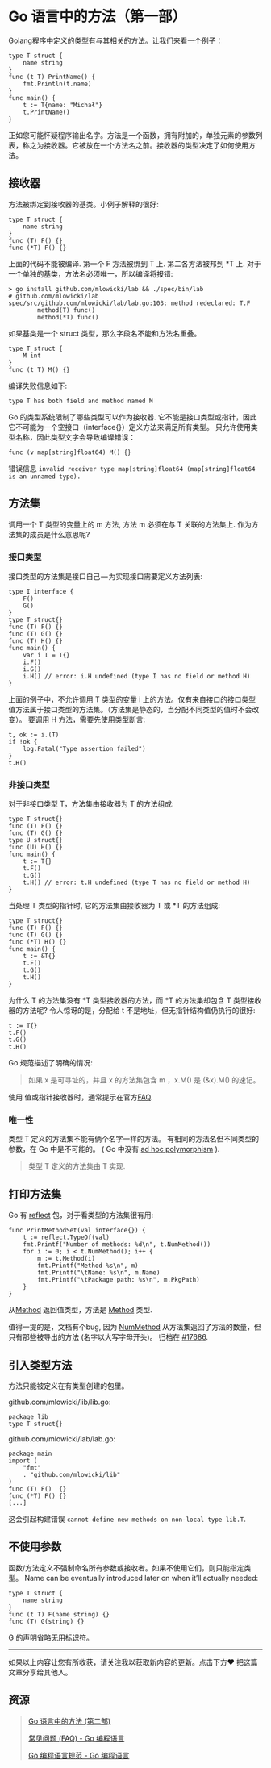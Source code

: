 # Go 语言中的方法（第一部）

Golang程序中定义的类型有与其相关的方法。让我们来看一个例子：

```
type T struct {
    name string
}
func (t T) PrintName() {
    fmt.Println(t.name)
}
func main() {
    t := T{name: "Michał"}
    t.PrintName()
}
```

正如您可能怀疑程序输出名字。方法是一个函数，拥有附加的，单独元素的参数列表，称之为接收器。它被放在一个方法名之前。接收器的类型决定了如何使用方法。

## 接收器

方法被绑定到接收器的基类。小例子解释的很好:

```
type T struct {
    name string
}
func (T) F() {}
func (*T) F() {}
```

上面的代码不能被编译. 第一个 F 方法被绑到 T 上. 第二各方法被邦到 *T 上. 对于一个单独的基类，方法名必须唯一，所以编译将报错:

```
> go install github.com/mlowicki/lab && ./spec/bin/lab
# github.com/mlowicki/lab
spec/src/github.com/mlowicki/lab/lab.go:103: method redeclared: T.F
        method(T) func()
        method(*T) func()
```

如果基类是一个 struct 类型，那么字段名不能和方法名重叠。

```
type T struct {
    M int
}
func (t T) M() {}
```

编译失败信息如下:

```
type T has both field and method named M
```

Go 的类型系统限制了哪些类型可以作为接收器. 它不能是接口类型或指针，因此它不可能为一个空接口（interface{}）定义方法来满足所有类型。 只允许使用类型名称，因此类型文字会导致编译错误：

```
func (v map[string]float64) M() {}
```

错误信息 `invalid receiver type map[string]float64 (map[string]float64 is an unnamed type).`

## 方法集

调用一个 T 类型的变量上的 m 方法, 方法 m 必须在与 T 关联的方法集上. 作为方法集的成员是什么意思呢?

### 接口类型

接口类型的方法集是接口自己 — 为实现接口需要定义方法列表:

```
type I interface {
    F()
    G()
}
type T struct{}
func (T) F() {}
func (T) G() {}
func (T) H() {}
func main() {
    var i I = T{}
    i.F()
    i.G()
    i.H() // error: i.H undefined (type I has no field or method H)
}
```

上面的例子中，不允许调用 T 类型的变量 i 上的方法。仅有来自接口的接口类型值方法属于接口类型的方法集。（方法集是静态的，当分配不同类型的值时不会改变）。 要调用 H 方法，需要先使用类型断言:

```
t, ok := i.(T)
if !ok {
    log.Fatal("Type assertion failed")
}
t.H()
```

### 非接口类型

对于非接口类型 T，方法集由接收器为 T 的方法组成:

```
type T struct{}
func (T) F() {}
func (T) G() {}
type U struct{}
func (U) H() {}
func main() {
    t := T{}
    t.F()
    t.G()
    t.H() // error: t.H undefined (type T has no field or method H)
}
```

当处理 T 类型的指针时, 它的方法集由接收器为 T 或 *T 的方法组成:

```
type T struct{}
func (T) F() {}
func (T) G() {}
func (*T) H() {}
func main() {
    t := &T{}
    t.F()
    t.G()
    t.H()
}
```

为什么 T 的方法集没有 *T 类型接收器的方法，而 *T 的方法集却包含 T 类型接收器的方法呢? 令人惊讶的是，分配给 t 不是地址，但无指针结构值仍执行的很好:

```
t := T{}
t.F()
t.G()
t.H()
```

Go 规范描述了明确的情况:

>如果 x 是可寻址的，并且 x 的方法集包含 m ，x.M() 是 (&x).M() 的速记。

使用 值或指针接收器时，通常提示在官方[FAQ](https://golang.org/doc/faq#methods_on_values_or_pointers).

### 唯一性

类型 T 定义的方法集不能有俩个名字一样的方法。 有相同的方法名但不同类型的参数，在 Go 中是不可能的。 ( Go 中没有 [ad hoc polymorphism](https://en.wikipedia.org/wiki/Ad_hoc_polymorphism) ).

>类型 T 定义的方法集由 T 实现.

## 打印方法集

Go 有 [reflect](https://golang.org/pkg/reflect/) 包，对于看类型的方法集很有用:

```
func PrintMethodSet(val interface{}) {
    t := reflect.TypeOf(val)
    fmt.Printf("Number of methods: %d\n", t.NumMethod())
    for i := 0; i < t.NumMethod(); i++ {
        m := t.Method(i)
        fmt.Printf("Method %s\n", m)
        fmt.Printf("\tName: %s\n", m.Name)
        fmt.Printf("\tPackage path: %s\n", m.PkgPath)
    }
}
```

从[Method](https://golang.org/pkg/reflect/#Value.Method) 返回值类型，方法是 [Method](https://golang.org/pkg/reflect/#Method) 类型.

值得一提的是，文档有个bug, 因为 [NumMethod](https://golang.org/pkg/reflect/#Value.NumMethod) 从方法集返回了方法的数量，但只有那些被导出的方法 (名字以大写字母开头)。 归档在 [#17686](https://github.com/golang/go/issues/17686).

## 引入类型方法

方法只能被定义在有类型创建的包里。

github.com/mlowicki/lib/lib.go:

```
package lib
type T struct{}
```

github.com/mlowicki/lab/lab.go:

```
package main
import (
    "fmt"
    . "github.com/mlowicki/lib"
)
func (T) F()  {}
func (*T) F() {}
[...]
```

这会引起构建错误 `cannot define new methods on non-local type lib.T`.

## 不使用参数

函数/方法定义不强制命名所有参数或接收者。如果不使用它们，则只能指定类型。 Name can be eventually introduced later on when it’ll actually needed:

```
type T struct {
    name string
}
func (t T) F(name string) {}
func (T) G(string) {}
```

G 的声明省略无用标识符。

---

如果以上内容让您有所收获，请关注我以获取新内容的更新。点击下方❤ 把这篇文章分享给其他人。

## 资源

> [Go 语言中的方法 (第二部)](https://medium.com/@mlowicki/methods-in-go-part-ii-2b4cc42c5cb6)
> 
> [常见问题 (FAQ) - Go 编程语言](https://golang.org/doc/faq#methods_on_values_or_pointers)
> 
> [Go 编程语言规范 - Go 编程语言](https://golang.org/ref/spec#Method_sets)